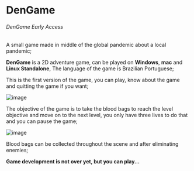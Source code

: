 # DenGame

###### DenGame Early Access

A small game made in middle of the global pandemic about a local pandemic;

**DenGame** is a 2D adventure game, can be played on **Windows**, **mac** and **Linux Standalone**, The language of the game is Brazilian Portuguese;

This is the first version of the game, you can play, know about the game and quitting the game if you want;

![image](https://user-images.githubusercontent.com/43974566/97507151-5d1f9000-195b-11eb-99e4-8ee3243931fd.png)

The objective of the game is to take the blood bags to reach the level objective and move on to the next level, you only have three lives to do that and you can pause the game;

![image](https://user-images.githubusercontent.com/43974566/97507662-678e5980-195c-11eb-970c-ccc1a816e8c4.png)

Blood bags can be collected throughout the scene and after eliminating enemies;

**Game development is not over yet, but you can play...**
